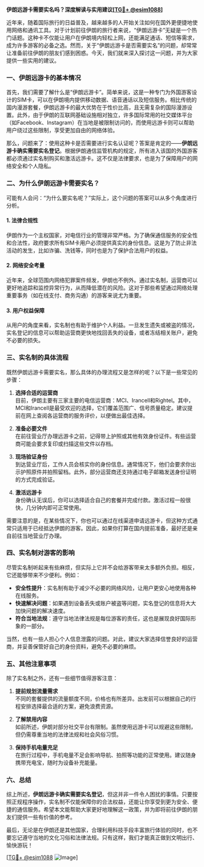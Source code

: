 **伊朗远游卡需要实名吗？深度解读与实用建议[[TG💪+ @esim1088](https://t.me/s/esim1088)]**

近年来，随着国际旅行的日益普及，越来越多的人开始关注如何在国外更便捷地使用网络和通讯工具。对于计划前往伊朗的旅行者来说，“伊朗远游卡”无疑是一个热门话题。这种卡不仅能让用户在伊朗境内轻松上网，还能满足通话、短信等需求，成为许多游客的必备之选。然而，关于“伊朗远游卡是否需要实名”的问题，却常常让准备前往伊朗的朋友们感到困惑。今天，我们就来深入探讨这一问题，并为大家提供一些实用的建议。

### 一、伊朗远游卡的基本情况

首先，我们需要了解什么是“伊朗远游卡”。简单来说，这是一种专门为外国游客设计的SIM卡，可以在伊朗境内提供移动数据、语音通话以及短信服务。相比传统的国内漫游套餐，伊朗远游卡的最大优势在于性价比高，且无需复杂的国际漫游设置。此外，由于伊朗的互联网基础设施相对独立，许多国际常用的社交媒体平台（如Facebook、Instagram）在当地是被限制访问的，而使用远游卡则可以帮助用户绕过这些限制，享受更加自由的网络体验。

那么，问题来了：使用这种卡是否需要进行实名认证呢？答案是肯定的——**伊朗远游卡确实需要实名登记**。根据伊朗通信监管机构的规定，所有进入该国的外国游客都必须通过实名制购买和激活远游卡。这不仅是法律要求，也是为了保障用户的网络安全和个人隐私。

### 二、为什么伊朗远游卡需要实名？

可能有人会问：“为什么要实名呢？”实际上，这个问题的答案可以从多个角度进行分析。

#### 1. 法律合规性
伊朗作为一个主权国家，对电信行业的管理非常严格。为了确保通信服务的安全性和合法性，政府要求所有SIM卡用户必须提供真实的身份信息。这是为了防止非法活动的发生，比如诈骗、洗钱等，同时也是为了保护合法用户的权益。

#### 2. 网络安全考量
近年来，全球范围内网络犯罪案件频发，伊朗也不例外。通过实名制，运营商可以更好地追踪和监控异常行为，从而降低潜在的风险。这对于那些希望通过网络处理重要事务（如在线支付、商务沟通）的游客来说尤为重要。

#### 3. 用户权益保障
从用户的角度来看，实名制也有助于维护个人利益。一旦发生遗失或被盗的情况，实名登记的信息可以帮助运营商更快地找回丢失的设备，或者冻结相关账户，避免不必要的损失。

### 三、实名制的具体流程

既然伊朗远游卡需要实名，那么具体的办理流程又是怎样的呢？以下是一些常见的步骤：

1. **选择合适的运营商**  
   目前，伊朗主要有三家主要的电信运营商：MCI、Irancell和Rightel。其中，MCI和Irancell是最受欢迎的选择，它们覆盖范围广、信号质量稳定。建议提前在网上查阅各运营商的服务评价，以便做出最佳选择。

2. **准备必要文件**  
   在前往营业厅办理远游卡之前，记得带上护照或其他有效身份证件。有些运营商可能会要求复印或扫描这些文件以存档。

3. **现场验证身份**  
   到达营业厅后，工作人员会核实你的身份信息。通常情况下，他们会要求你出示护照原件并拍照留档。此外，部分运营商还支持通过电子邮箱发送身份证明的方式完成验证。

4. **激活远游卡**  
   身份确认无误后，你可以选择适合自己的套餐并完成付款。激活过程一般很快，几分钟内即可正常使用。

需要注意的是，在某些情况下，你也可以通过在线渠道申请远游卡，但这种方式通常只适用于已经抵达伊朗的游客。因此，如果你打算在国内提前准备，最好还是亲自前往当地营业厅办理。

### 四、实名制对游客的影响

尽管实名制听起来有些麻烦，但实际上它并不会给游客带来太多额外负担。相反，它还能够带来不少便利。例如：

- **安全性提升**：实名制有助于减少不必要的网络风险，让用户更安心地使用各种在线服务。
- **快速解决问题**：如果遇到设备丢失或账户被盗等问题，实名登记的信息将大大加快问题的解决速度。
- **符合当地法规**：遵守当地法律法规是每位游客的责任，这也是展现良好国际形象的一部分。

当然，也有一些人担心个人信息泄露的问题。对此，建议大家选择信誉良好的运营商，并妥善保管好自己的身份资料，避免不必要的麻烦。

### 五、其他注意事项

除了实名制之外，还有一些细节值得游客注意：

1. **提前规划流量需求**  
   不同的套餐提供的流量额度不同，价格也有所差异。出发前可以根据自己的行程安排选择最合适的方案，避免浪费资源。

2. **了解禁用内容**  
   如前所述，伊朗对部分社交平台有限制。虽然使用远游卡可以规避这些限制，但仍需尊重当地的法律法规和社会风俗习惯。

3. **保持手机电量充足**  
   在旅行过程中，手机电量不足会影响导航、拍照等功能的正常使用。建议随身携带充电宝，随时为设备补充能量。

### 六、总结

综上所述，**伊朗远游卡确实需要实名登记**，但这并非一件令人困扰的事情。只要按照正规程序操作，实名制不仅能保障你的合法权益，还能让你享受到更为安全、便捷的通信服务。希望本文能帮助大家更好地理解这一政策，并为即将前往伊朗的朋友们提供一些有价值的参考。

最后，无论是在伊朗还是其他国家，合理利用科技手段丰富旅行体验的同时，也不要忘记遵守当地的文化习俗和法律法规。只有这样，我们才能真正做到文明出行、愉快游玩！

[[TG💪+ @esim1088](https://t.me/s/esim1088) ![Image](https://i.postimg.cc/4NQfJmqS/Snipaste-2025-05-13-00-14-12.png)]
